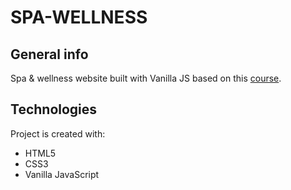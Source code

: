 # SPA-WELLNESS

## General info
Spa &amp; wellness website built with Vanilla JS based on this [course](https://strefakursow.pl/kursy/programowanie/programuj_dziewczyno.html).

## Technologies
Project is created with:
* HTML5
* CSS3
* Vanilla JavaScript
